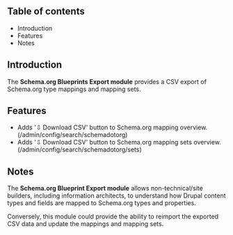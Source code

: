 Table of contents
-----------------

* Introduction
* Features
* Notes


Introduction
------------

The **Schema.org Blueprints Export module** provides a CSV export of 
Schema.org type mappings and mapping sets.


Features
--------

- Adds '⇩ Download CSV' button to Schema.org mapping overview.
  (/admin/config/search/schemadotorg)
- Adds '⇩ Download CSV' button to Schema.org mapping sets overview.
  (/admin/config/search/schemadotorg/sets)


Notes
-----

The **Schema.org Blueprint Export module** allows non-technical/site builders,
including information architects, to understand how Drupal content types and 
fields are mapped to Schema.org types and properties.

Conversely, this module could provide the ability to reimport the exported CSV 
data and update the mappings and mapping sets.
